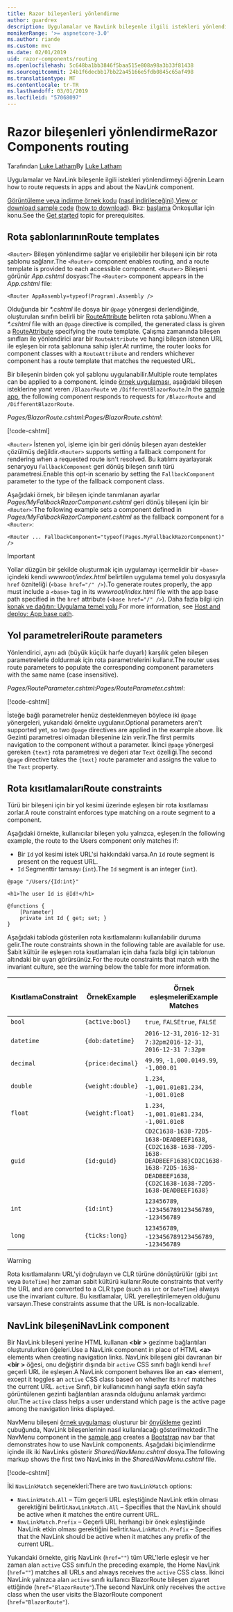 ```yaml
---
title: Razor bileşenleri yönlendirme
author: guardrex
description: Uygulamalar ve NavLink bileşenle ilgili istekleri yönlendirmeyi öğrenin.
monikerRange: '>= aspnetcore-3.0'
ms.author: riande
ms.custom: mvc
ms.date: 02/01/2019
uid: razor-components/routing
ms.openlocfilehash: 5c648ba1bb3846f5baa515e808a98a3b33f81438
ms.sourcegitcommit: 24b1f6decbb17bb22a45166e5fdb0845c65af498
ms.translationtype: MT
ms.contentlocale: tr-TR
ms.lasthandoff: 03/01/2019
ms.locfileid: "57068097"
---
```

# <a name="razor-components-routing"></a><span data-ttu-id="e143d-103">Razor bileşenleri yönlendirme</span><span class="sxs-lookup"><span data-stu-id="e143d-103">Razor Components routing</span></span>

<span data-ttu-id="e143d-104">Tarafından [Luke Latham](https://github.com/guardrex)</span><span class="sxs-lookup"><span data-stu-id="e143d-104">By [Luke Latham](https://github.com/guardrex)</span></span>

<span data-ttu-id="e143d-105">Uygulamalar ve NavLink bileşenle ilgili istekleri yönlendirmeyi öğrenin.</span><span class="sxs-lookup"><span data-stu-id="e143d-105">Learn how to route requests in apps and about the NavLink component.</span></span>

<span data-ttu-id="e143d-106">[Görüntüleme veya indirme örnek kodu](https://github.com/aspnet/Docs/tree/master/aspnetcore/razor-components/common/samples/) ([nasıl indirileceğini](xref:index#how-to-download-a-sample)).</span><span class="sxs-lookup"><span data-stu-id="e143d-106">[View or download sample code](https://github.com/aspnet/Docs/tree/master/aspnetcore/razor-components/common/samples/) ([how to download](xref:index#how-to-download-a-sample)).</span></span> <span data-ttu-id="e143d-107">Bkz: [başlama](xref:razor-components/get-started) Önkoşullar için konu.</span><span class="sxs-lookup"><span data-stu-id="e143d-107">See the [Get started](xref:razor-components/get-started) topic for prerequisites.</span></span>

## <a name="route-templates"></a><span data-ttu-id="e143d-108">Rota şablonlarının</span><span class="sxs-lookup"><span data-stu-id="e143d-108">Route templates</span></span>

<span data-ttu-id="e143d-109">`<Router>` Bileşen yönlendirme sağlar ve erişilebilir her bileşeni için bir rota şablonu sağlanır.</span><span class="sxs-lookup"><span data-stu-id="e143d-109">The `<Router>` component enables routing, and a route template is provided to each accessible component.</span></span> <span data-ttu-id="e143d-110">`<Router>` Bileşeni görünür *App.cshtml* dosyası:</span><span class="sxs-lookup"><span data-stu-id="e143d-110">The `<Router>` component appears in the *App.cshtml* file:</span></span>

```cshtml
<Router AppAssembly=typeof(Program).Assembly />
```

<span data-ttu-id="e143d-111">Olduğunda bir  *\*.cshtml* ile dosya bir `@page` yönergesi derlendiğinde, oluşturulan sınıfın belirli bir [RouteAttribute](/dotnet/api/microsoft.aspnetcore.mvc.routeattribute) belirten rota şablonu.</span><span class="sxs-lookup"><span data-stu-id="e143d-111">When a *\*.cshtml* file with an `@page` directive is compiled, the generated class is given a [RouteAttribute](/dotnet/api/microsoft.aspnetcore.mvc.routeattribute) specifying the route template.</span></span> <span data-ttu-id="e143d-112">Çalışma zamanında bileşen sınıfları ile yönlendirici arar bir `RouteAttribute` ve hangi bileşen istenen URL ile eşleşen bir rota şablonuna sahip işler.</span><span class="sxs-lookup"><span data-stu-id="e143d-112">At runtime, the router looks for component classes with a `RouteAttribute` and renders whichever component has a route template that matches the requested URL.</span></span>

<span data-ttu-id="e143d-113">Bir bileşenin birden çok yol şablonu uygulanabilir.</span><span class="sxs-lookup"><span data-stu-id="e143d-113">Multiple route templates can be applied to a component.</span></span> <span data-ttu-id="e143d-114">İçinde [örnek uygulaması](https://github.com/aspnet/Docs/tree/master/aspnetcore/razor-components/common/samples/), aşağıdaki bileşen isteklerine yanıt veren `/BlazorRoute` ve `/DifferentBlazorRoute`.</span><span class="sxs-lookup"><span data-stu-id="e143d-114">In the [sample app](https://github.com/aspnet/Docs/tree/master/aspnetcore/razor-components/common/samples/), the following component responds to requests for `/BlazorRoute` and `/DifferentBlazorRoute`.</span></span>

<span data-ttu-id="e143d-115">*Pages/BlazorRoute.cshtml*:</span><span class="sxs-lookup"><span data-stu-id="e143d-115">*Pages/BlazorRoute.cshtml*:</span></span>

[!code-cshtml[](common/samples/3.x/BlazorSample/Pages/BlazorRoute.cshtml?start=1&end=4)]

<span data-ttu-id="e143d-116">`<Router>` İstenen yol, işleme için bir geri dönüş bileşen ayarı destekler çözülmüş değildir.</span><span class="sxs-lookup"><span data-stu-id="e143d-116">`<Router>` supports setting a fallback component for rendering when a requested route isn't resolved.</span></span> <span data-ttu-id="e143d-117">Bu katılımı ayarlayarak senaryoyu `FallbackComponent` geri dönüş bileşen sınıfı türü parametresi.</span><span class="sxs-lookup"><span data-stu-id="e143d-117">Enable this opt-in scenario by setting the `FallbackComponent` parameter to the type of the fallback component class.</span></span>

<span data-ttu-id="e143d-118">Aşağıdaki örnek, bir bileşen içinde tanımlanan ayarlar *Pages/MyFallbackRazorComponent.cshtml* geri dönüş bileşeni için bir `<Router>`:</span><span class="sxs-lookup"><span data-stu-id="e143d-118">The following example sets a component defined in *Pages/MyFallbackRazorComponent.cshtml* as the fallback component for a `<Router>`:</span></span>

```cshtml
<Router ... FallbackComponent="typeof(Pages.MyFallbackRazorComponent)" />
```

> [!IMPORTANT]
> <span data-ttu-id="e143d-119">Yollar düzgün bir şekilde oluşturmak için uygulamayı içermelidir bir `<base>` içindeki kendi *wwwroot/index.html* belirtilen uygulama temel yolu dosyasıyla `href` özniteliği (`<base href="/" />`).</span><span class="sxs-lookup"><span data-stu-id="e143d-119">To generate routes properly, the app must include a `<base>` tag in its *wwwroot/index.html* file with the app base path specified in the `href` attribute (`<base href="/" />`).</span></span> <span data-ttu-id="e143d-120">Daha fazla bilgi için [konak ve dağıtın: Uygulama temel yolu](xref:host-and-deploy/razor-components/index#app-base-path).</span><span class="sxs-lookup"><span data-stu-id="e143d-120">For more information, see [Host and deploy: App base path](xref:host-and-deploy/razor-components/index#app-base-path).</span></span>

## <a name="route-parameters"></a><span data-ttu-id="e143d-121">Yol parametreleri</span><span class="sxs-lookup"><span data-stu-id="e143d-121">Route parameters</span></span>

<span data-ttu-id="e143d-122">Yönlendirici, aynı adı (büyük küçük harfe duyarlı) karşılık gelen bileşen parametrelerle doldurmak için rota parametrelerini kullanır.</span><span class="sxs-lookup"><span data-stu-id="e143d-122">The router uses route parameters to populate the corresponding component parameters with the same name (case insensitive).</span></span>

<span data-ttu-id="e143d-123">*Pages/RouteParameter.cshtml*:</span><span class="sxs-lookup"><span data-stu-id="e143d-123">*Pages/RouteParameter.cshtml*:</span></span>

[!code-cshtml[](common/samples/3.x/BlazorSample/Pages/RouteParameter.cshtml?start=1&end=8)]

<span data-ttu-id="e143d-124">İsteğe bağlı parametreler henüz desteklenmeyen böylece iki `@page` yönergeleri, yukarıdaki örnekte uygulanır.</span><span class="sxs-lookup"><span data-stu-id="e143d-124">Optional parameters aren't supported yet, so two `@page` directives are applied in the example above.</span></span> <span data-ttu-id="e143d-125">İlk Gezinti parametresi olmadan bileşenine izin verir.</span><span class="sxs-lookup"><span data-stu-id="e143d-125">The first permits navigation to the component without a parameter.</span></span> <span data-ttu-id="e143d-126">İkinci `@page` yönergesi gereken `{text}` rota parametresi ve değeri atar `Text` özelliği.</span><span class="sxs-lookup"><span data-stu-id="e143d-126">The second `@page` directive takes the `{text}` route parameter and assigns the value to the `Text` property.</span></span>

## <a name="route-constraints"></a><span data-ttu-id="e143d-127">Rota kısıtlamaları</span><span class="sxs-lookup"><span data-stu-id="e143d-127">Route constraints</span></span>

<span data-ttu-id="e143d-128">Türü bir bileşeni için bir yol kesimi üzerinde eşleşen bir rota kısıtlaması zorlar.</span><span class="sxs-lookup"><span data-stu-id="e143d-128">A route constraint enforces type matching on a route segment to a component.</span></span>

<span data-ttu-id="e143d-129">Aşağıdaki örnekte, kullanıcılar bileşen yolu yalnızca, eşleşen:</span><span class="sxs-lookup"><span data-stu-id="e143d-129">In the following example, the route to the Users component only matches if:</span></span>

* <span data-ttu-id="e143d-130">Bir `Id` yol kesimi istek URL'si hakkındaki varsa.</span><span class="sxs-lookup"><span data-stu-id="e143d-130">An `Id` route segment is present on the request URL.</span></span>
* <span data-ttu-id="e143d-131">`Id` Segmenttir tamsayı (`int`).</span><span class="sxs-lookup"><span data-stu-id="e143d-131">The `Id` segment is an integer (`int`).</span></span>

```cshtml
@page "/Users/{Id:int}"

<h1>The user Id is @Id!</h1>

@functions {
    [Parameter]
    private int Id { get; set; }
}
```

<span data-ttu-id="e143d-132">Aşağıdaki tabloda gösterilen rota kısıtlamalarını kullanılabilir duruma gelir.</span><span class="sxs-lookup"><span data-stu-id="e143d-132">The route constraints shown in the following table are available for use.</span></span> <span data-ttu-id="e143d-133">Sabit kültür ile eşleşen rota kısıtlamaları için daha fazla bilgi için tablonun altındaki bir uyarı görürsünüz.</span><span class="sxs-lookup"><span data-stu-id="e143d-133">For the route constraints that match with the invariant culture, see the warning below the table for more information.</span></span>

| <span data-ttu-id="e143d-134">Kısıtlama</span><span class="sxs-lookup"><span data-stu-id="e143d-134">Constraint</span></span> | <span data-ttu-id="e143d-135">Örnek</span><span class="sxs-lookup"><span data-stu-id="e143d-135">Example</span></span>           | <span data-ttu-id="e143d-136">Örnek eşleşmeleri</span><span class="sxs-lookup"><span data-stu-id="e143d-136">Example Matches</span></span>                                                                  | <span data-ttu-id="e143d-137">Değişmez değer</span><span class="sxs-lookup"><span data-stu-id="e143d-137">Invariant</span></span><br><span data-ttu-id="e143d-138">kültür</span><span class="sxs-lookup"><span data-stu-id="e143d-138">culture</span></span><br><span data-ttu-id="e143d-139">eşleştirme</span><span class="sxs-lookup"><span data-stu-id="e143d-139">matching</span></span> |
| ---------- | ----------------- | -------------------------------------------------------------------------------- | :------------------------------: |
| `bool`     | `{active:bool}`   | <span data-ttu-id="e143d-140">`true`, `FALSE`</span><span class="sxs-lookup"><span data-stu-id="e143d-140">`true`, `FALSE`</span></span>                                                                  | <span data-ttu-id="e143d-141">Hayır</span><span class="sxs-lookup"><span data-stu-id="e143d-141">No</span></span>                               |
| `datetime` | `{dob:datetime}`  | <span data-ttu-id="e143d-142">`2016-12-31`, `2016-12-31 7:32pm`</span><span class="sxs-lookup"><span data-stu-id="e143d-142">`2016-12-31`, `2016-12-31 7:32pm`</span></span>                                                | <span data-ttu-id="e143d-143">Evet</span><span class="sxs-lookup"><span data-stu-id="e143d-143">Yes</span></span>                              |
| `decimal`  | `{price:decimal}` | <span data-ttu-id="e143d-144">`49.99`, `-1,000.01`</span><span class="sxs-lookup"><span data-stu-id="e143d-144">`49.99`, `-1,000.01`</span></span>                                                             | <span data-ttu-id="e143d-145">Evet</span><span class="sxs-lookup"><span data-stu-id="e143d-145">Yes</span></span>                              |
| `double`   | `{weight:double}` | <span data-ttu-id="e143d-146">`1.234`, `-1,001.01e8`</span><span class="sxs-lookup"><span data-stu-id="e143d-146">`1.234`, `-1,001.01e8`</span></span>                                                           | <span data-ttu-id="e143d-147">Evet</span><span class="sxs-lookup"><span data-stu-id="e143d-147">Yes</span></span>                              |
| `float`    | `{weight:float}`  | <span data-ttu-id="e143d-148">`1.234`, `-1,001.01e8`</span><span class="sxs-lookup"><span data-stu-id="e143d-148">`1.234`, `-1,001.01e8`</span></span>                                                           | <span data-ttu-id="e143d-149">Evet</span><span class="sxs-lookup"><span data-stu-id="e143d-149">Yes</span></span>                              |
| `guid`     | `{id:guid}`       | <span data-ttu-id="e143d-150">`CD2C1638-1638-72D5-1638-DEADBEEF1638`, `{CD2C1638-1638-72D5-1638-DEADBEEF1638}`</span><span class="sxs-lookup"><span data-stu-id="e143d-150">`CD2C1638-1638-72D5-1638-DEADBEEF1638`, `{CD2C1638-1638-72D5-1638-DEADBEEF1638}`</span></span> | <span data-ttu-id="e143d-151">Hayır</span><span class="sxs-lookup"><span data-stu-id="e143d-151">No</span></span>                               |
| `int`      | `{id:int}`        | <span data-ttu-id="e143d-152">`123456789`, `-123456789`</span><span class="sxs-lookup"><span data-stu-id="e143d-152">`123456789`, `-123456789`</span></span>                                                        | <span data-ttu-id="e143d-153">Evet</span><span class="sxs-lookup"><span data-stu-id="e143d-153">Yes</span></span>                              |
| `long`     | `{ticks:long}`    | <span data-ttu-id="e143d-154">`123456789`, `-123456789`</span><span class="sxs-lookup"><span data-stu-id="e143d-154">`123456789`, `-123456789`</span></span>                                                        | <span data-ttu-id="e143d-155">Evet</span><span class="sxs-lookup"><span data-stu-id="e143d-155">Yes</span></span>                              |

> [!WARNING]
> <span data-ttu-id="e143d-156">Rota kısıtlamalarını URL'yi doğrulayın ve CLR türüne dönüştürülür (gibi `int` veya `DateTime`) her zaman sabit kültürü kullanır.</span><span class="sxs-lookup"><span data-stu-id="e143d-156">Route constraints that verify the URL and are converted to a CLR type (such as `int` or `DateTime`) always use the invariant culture.</span></span> <span data-ttu-id="e143d-157">Bu kısıtlamalar, URL yerelleştirilemeyen olduğunu varsayın.</span><span class="sxs-lookup"><span data-stu-id="e143d-157">These constraints assume that the URL is non-localizable.</span></span>

## <a name="navlink-component"></a><span data-ttu-id="e143d-158">NavLink bileşeni</span><span class="sxs-lookup"><span data-stu-id="e143d-158">NavLink component</span></span>

<span data-ttu-id="e143d-159">Bir NavLink bileşeni yerine HTML kullanan  **\<bir >** gezinme bağlantıları oluşturulurken öğeleri.</span><span class="sxs-lookup"><span data-stu-id="e143d-159">Use a NavLink component in place of HTML **\<a>** elements when creating navigation links.</span></span> <span data-ttu-id="e143d-160">NavLink bileşeni gibi davranan bir  **\<bir >** öğesi, onu değiştirir dışında bir `active` CSS sınıfı bağlı kendi `href` geçerli URL ile eşleşen.</span><span class="sxs-lookup"><span data-stu-id="e143d-160">A NavLink component behaves like an **\<a>** element, except it toggles an `active` CSS class based on whether its `href` matches the current URL.</span></span> <span data-ttu-id="e143d-161">`active` Sınıfı, bir kullanıcının hangi sayfa etkin sayfa görüntülenen gezinti bağlantıları arasında olduğunu anlamak yardımcı olur.</span><span class="sxs-lookup"><span data-stu-id="e143d-161">The `active` class helps a user understand which page is the active page among the navigation links displayed.</span></span>

<span data-ttu-id="e143d-162">NavMenu bileşeni [örnek uygulaması](https://github.com/aspnet/Docs/tree/master/aspnetcore/razor-components/common/samples/) oluşturur bir [önyükleme](https://getbootstrap.com/docs/) gezinti çubuğunda, NavLink bileşenlerinin nasıl kullanılacağı gösterilmektedir.</span><span class="sxs-lookup"><span data-stu-id="e143d-162">The NavMenu component in the [sample app](https://github.com/aspnet/Docs/tree/master/aspnetcore/razor-components/common/samples/) creates a [Bootstrap](https://getbootstrap.com/docs/) nav bar that demonstrates how to use NavLink components.</span></span> <span data-ttu-id="e143d-163">Aşağıdaki biçimlendirme içinde ilk iki NavLinks gösterir *Shared/NavMenu.cshtml* dosya.</span><span class="sxs-lookup"><span data-stu-id="e143d-163">The following markup shows the first two NavLinks in the *Shared/NavMenu.cshtml* file.</span></span>

[!code-cshtml[](common/samples/3.x/BlazorSample/Shared/NavMenu.cshtml?start=13&end=24&highlight=4-6,9-11)]

<span data-ttu-id="e143d-164">İki `NavLinkMatch` seçenekleri:</span><span class="sxs-lookup"><span data-stu-id="e143d-164">There are two `NavLinkMatch` options:</span></span>

* <span data-ttu-id="e143d-165">`NavLinkMatch.All` &ndash; Tüm geçerli URL eşleştiğinde NavLink etkin olması gerektiğini belirtir.</span><span class="sxs-lookup"><span data-stu-id="e143d-165">`NavLinkMatch.All` &ndash; Specifies that the NavLink should be active when it matches the entire current URL.</span></span>
* <span data-ttu-id="e143d-166">`NavLinkMatch.Prefix` &ndash; Geçerli URL herhangi bir önek eşleştiğinde NavLink etkin olması gerektiğini belirtir.</span><span class="sxs-lookup"><span data-stu-id="e143d-166">`NavLinkMatch.Prefix` &ndash; Specifies that the NavLink should be active when it matches any prefix of the current URL.</span></span>

<span data-ttu-id="e143d-167">Yukarıdaki örnekte, giriş NavLink (`href=""`) tüm URL'lerle eşleşir ve her zaman alan `active` CSS sınıfı.</span><span class="sxs-lookup"><span data-stu-id="e143d-167">In the preceding example, the Home NavLink (`href=""`) matches all URLs and always receives the `active` CSS class.</span></span> <span data-ttu-id="e143d-168">İkinci NavLink yalnızca alan `active` sınıfı kullanıcı BlazorRoute bileşen ziyaret ettiğinde (`href="BlazorRoute"`).</span><span class="sxs-lookup"><span data-stu-id="e143d-168">The second NavLink only receives the `active` class when the user visits the BlazorRoute component (`href="BlazorRoute"`).</span></span>
